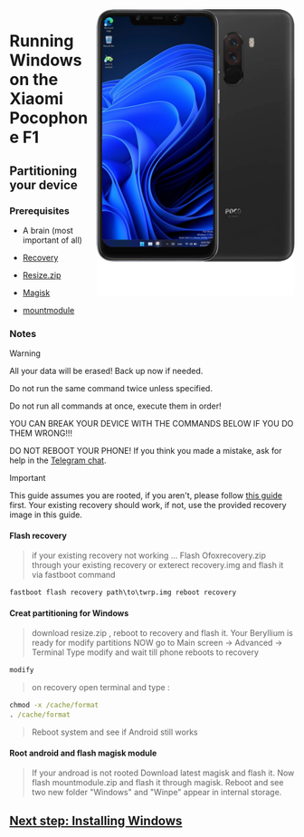 <img align="right" src="/beryllium.png" width="350" alt="Windows 11 running on beryllium">


# Running Windows on the Xiaomi Pocophone F1

## Partitioning your device

### Prerequisites
- A brain (most important of all)

- [Recovery]([Ofoxrecovery.zip](https://drive.google.com/file/d/1ZMjx6lC7uB1bTy6NXKjwKkLmKUEywKxu/view?usp=drive_link))

- [Resize.zip](Resize.zip)

- [Magisk](https://github.com/topjohnwu/Magisk/releases/download/v27.0/Magisk-v27.0.apk)

- [mountmodule](mountmodule.zip)

### Notes
> [!WARNING]  
> All your data will be erased! Back up now if needed.
> 
> Do not run the same command twice unless specified.
>  
> Do not run all commands at once, execute them in order!
>
> YOU CAN BREAK YOUR DEVICE WITH THE COMMANDS BELOW IF YOU DO THEM WRONG!!!
>
> DO NOT REBOOT YOUR PHONE! If you think you made a mistake, ask for help in the [Telegram chat](https://t.me/WinOnF1).


> [!IMPORTANT]
> This guide assumes you are rooted, if you aren't, please follow [this guide](root.md) first.
> Your existing recovery should work, if not,  use the provided recovery image in this guide. 

#### Flash recovery
> if your existing recovery not working ...
> Flash Ofoxrecovery.zip through your existing recovery or exterect recovery.img and flash it via fastboot command
```cmd
fastboot flash recovery path\to\twrp.img reboot recovery
```

#### Creat partitioning for Windows
> download resize.zip , reboot to recovery and flash it.
> Your Beryllium is ready for modify partitions
> NOW go to Main screen -> Advanced -> Terminal
> Type   modify   and wait till phone reboots to recovery 
```cmd
modify
```
> on recovery open terminal and type :
```cmd
chmod -x /cache/format
. /cache/format
```
> Reboot system and see if Android still works

#### Root android and flash magisk module
> If your androad is not rooted Download latest magisk and flash it.
> Now flash mountmodule.zip and flash it through magisk.
> Reboot and see two new folder "Windows" and "Winpe" appear in internal storage. 


## [Next step: Installing Windows](/guide/NEW2-install.md)























